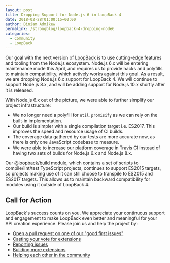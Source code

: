```yaml
---
layout: post
title: Dropping Support for Node.js 6 in LoopBack 4
date: 2018-02-28T01:00:15+00:00
author: Biniam Admikew
permalink: /strongblog/loopback-4-dropping-node6
categories:
  - Community
  - LoopBack
---
```


Our goal with the next version of [LoopBack](https://strongloop.com/strongblog/announcing-loopback-next/) is to use cutting-edge features and tooling from the Node.js ecosystem. Node.js 6.x will be entering maintenance mode this April, and requires us to provide hacks and polyfills to maintain compatibility, which actively works against this goal. As a result, we are dropping Node.js 6.x support for LoopBack 4. We will continue to support Node.js 8.x, and will be adding support for Node.js 10.x shortly after it is released.
<!--more-->

With Node.js 6.x out of the picture, we were able to further simplify our project infrastructure:

- We no longer need a polyfill for `util.promisify` as we can rely on the built-in implementation.
- Our build is simpler with a single compilation target i.e. ES2017. This improves the speed and resource usage of CI builds.
- The coverage data gathered by our tests are more accurate now, as there is only one JavaScript codebase to measure.
- We were able to increase our platform coverage in Travis CI instead of having two sets of builds for Node.js 6.x and Node.js 8.x.

Our [@loopback/build](https://github.com/strongloop/loopback-next/tree/master/packages/build) module, which contains a set of scripts to compile/lint/test TypeScript projects, continues to support ES2015 targets, so projects making use of it can
still choose to transpile to ES2015 and ES2017 targets. This allows us to maintain backward compatibility for modules using it outside of LoopBack 4.

## Call for Action

LoopBack's success counts on you. We appreciate your continuous support and engagement to make LoopBack even better and meaningful for your API creation experience. Please join us and help the project by:

* [Open a pull request on one of our "good first
  issues"](https://github.com/strongloop/loopback-next/labels/good%20first%20issue)
* [Casting your vote for
  extensions](https://github.com/strongloop/loopback-next/issues/512)
* [Reporting issues](https://github.com/strongloop/loopback-next/issues)
* [Building more
  extensions](https://github.com/strongloop/loopback-next/issues/647)
* [Helping each other in the
  community](https://groups.google.com/forum/#!forum/loopbackjs)

